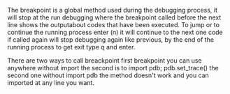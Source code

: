 The breakpoint is a global method used during the debugging process, it will stop at the run debugging where the breakpoint called before the next line shows the outputabout codes that have been executed. To jump or to continue the running process enter
(n) it will continue to the next one code if called again will stop debugging again like 
previous, by the end of the running process to get exit type q and enter.

There are two ways to call breackpoint first breakpoint you can use anywhere without
import the second is to import pdb; pdb.set_trace() the second one without import pdb
the method doesn't work and you can imported at any line you want.